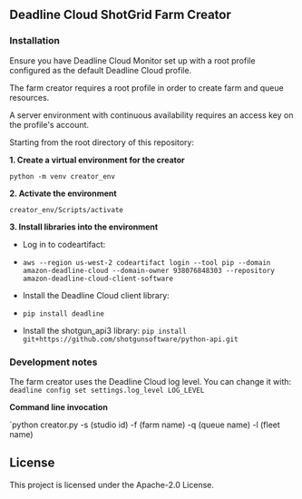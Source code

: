 ## Deadline Cloud ShotGrid Farm Creator

### Installation
Ensure you have Deadline Cloud Monitor set up with a root profile configured as the default Deadline Cloud profile.

The farm creator requires a root profile in order to create farm and queue resources.

A server environment with continuous availability requires an access key on the profile's account.

Starting from the root directory of this repository:

**1. Create a virtual environment for the creator**

  `python -m venv creator_env`

**2. Activate the environment**

  `creator_env/Scripts/activate`

**3. Install libraries into the environment**

  * Log in to codeartifact:
  * `aws --region us-west-2 codeartifact login --tool pip --domain amazon-deadline-cloud --domain-owner 938076848303 --repository amazon-deadline-cloud-client-software`
  * Install the Deadline Cloud client library:
  * `pip install deadline`
  
  * Install the shotgun_api3 library:
  `pip install git+https://github.com/shotgunsoftware/python-api.git`


### Development notes
The farm creator uses the Deadline Cloud log level. You can change it with:
`deadline config set settings.log_level LOG_LEVEL`

**Command line invocation**

`python creator.py -s (studio id) -f (farm name) -q (queue name) -l (fleet name)

## License

This project is licensed under the Apache-2.0 License.
